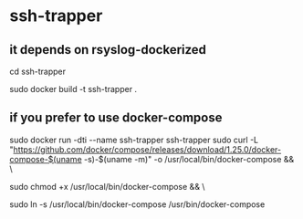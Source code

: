 # ssh-trapper

## it depends on rsyslog-dockerized 

cd ssh-trapper

sudo docker build -t ssh-trapper . 



## if you prefer to use docker-compose

sudo docker run  -dti --name ssh-trapper ssh-trapper  sudo curl -L "https://github.com/docker/compose/releases/download/1.25.0/docker-compose-$(uname -s)-$(uname -m)" -o /usr/local/bin/docker-compose && \\

sudo chmod +x /usr/local/bin/docker-compose && \\

sudo ln -s /usr/local/bin/docker-compose /usr/bin/docker-compose


